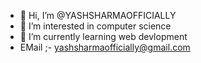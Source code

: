 - 👋 Hi, I’m @YASHSHARMAOFFICIALLY
- 👀 I’m interested in computer science 
- 🌱 I’m currently learning web devlopment 
- EMail ;- yashsharmaofficially@gmail.com

<!---
YASHSHARMAOFFICIALLY/YASHSHARMAOFFICIALLY is a ✨ special ✨ repository because its `README.md` (this file) appears on your GitHub profile.
You can click the Preview link to take a look at your changes.
--->

